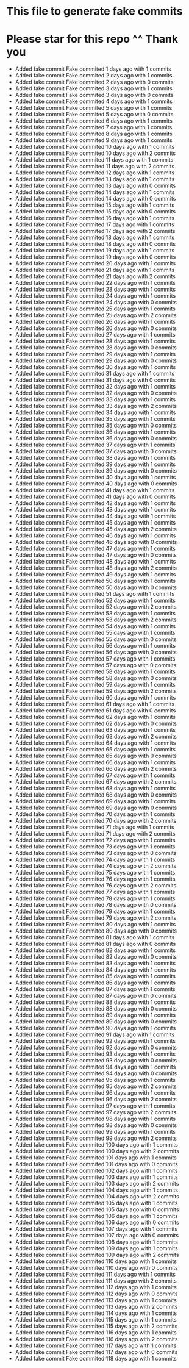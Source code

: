 # This file to generate fake commits
# Please star for this repo ^^ Thank you

- Added fake commit Fake commited 1 days ago with 1 commits
- Added fake commit Fake commited 2 days ago with 1 commits
- Added fake commit Fake commited 2 days ago with 0 commits
- Added fake commit Fake commited 3 days ago with 1 commits
- Added fake commit Fake commited 3 days ago with 0 commits
- Added fake commit Fake commited 4 days ago with 1 commits
- Added fake commit Fake commited 5 days ago with 1 commits
- Added fake commit Fake commited 5 days ago with 0 commits
- Added fake commit Fake commited 6 days ago with 1 commits
- Added fake commit Fake commited 7 days ago with 1 commits
- Added fake commit Fake commited 8 days ago with 1 commits
- Added fake commit Fake commited 9 days ago with 1 commits
- Added fake commit Fake commited 10 days ago with 1 commits
- Added fake commit Fake commited 10 days ago with 2 commits
- Added fake commit Fake commited 11 days ago with 1 commits
- Added fake commit Fake commited 11 days ago with 2 commits
- Added fake commit Fake commited 12 days ago with 1 commits
- Added fake commit Fake commited 13 days ago with 1 commits
- Added fake commit Fake commited 13 days ago with 0 commits
- Added fake commit Fake commited 14 days ago with 1 commits
- Added fake commit Fake commited 14 days ago with 0 commits
- Added fake commit Fake commited 15 days ago with 1 commits
- Added fake commit Fake commited 15 days ago with 0 commits
- Added fake commit Fake commited 16 days ago with 1 commits
- Added fake commit Fake commited 17 days ago with 1 commits
- Added fake commit Fake commited 17 days ago with 2 commits
- Added fake commit Fake commited 18 days ago with 1 commits
- Added fake commit Fake commited 18 days ago with 0 commits
- Added fake commit Fake commited 19 days ago with 1 commits
- Added fake commit Fake commited 19 days ago with 0 commits
- Added fake commit Fake commited 20 days ago with 1 commits
- Added fake commit Fake commited 21 days ago with 1 commits
- Added fake commit Fake commited 21 days ago with 2 commits
- Added fake commit Fake commited 22 days ago with 1 commits
- Added fake commit Fake commited 23 days ago with 1 commits
- Added fake commit Fake commited 24 days ago with 1 commits
- Added fake commit Fake commited 24 days ago with 0 commits
- Added fake commit Fake commited 25 days ago with 1 commits
- Added fake commit Fake commited 25 days ago with 2 commits
- Added fake commit Fake commited 26 days ago with 1 commits
- Added fake commit Fake commited 26 days ago with 0 commits
- Added fake commit Fake commited 27 days ago with 1 commits
- Added fake commit Fake commited 28 days ago with 1 commits
- Added fake commit Fake commited 28 days ago with 0 commits
- Added fake commit Fake commited 29 days ago with 1 commits
- Added fake commit Fake commited 29 days ago with 0 commits
- Added fake commit Fake commited 30 days ago with 1 commits
- Added fake commit Fake commited 31 days ago with 1 commits
- Added fake commit Fake commited 31 days ago with 0 commits
- Added fake commit Fake commited 32 days ago with 1 commits
- Added fake commit Fake commited 32 days ago with 0 commits
- Added fake commit Fake commited 33 days ago with 1 commits
- Added fake commit Fake commited 33 days ago with 2 commits
- Added fake commit Fake commited 34 days ago with 1 commits
- Added fake commit Fake commited 35 days ago with 1 commits
- Added fake commit Fake commited 35 days ago with 0 commits
- Added fake commit Fake commited 36 days ago with 1 commits
- Added fake commit Fake commited 36 days ago with 0 commits
- Added fake commit Fake commited 37 days ago with 1 commits
- Added fake commit Fake commited 37 days ago with 0 commits
- Added fake commit Fake commited 38 days ago with 1 commits
- Added fake commit Fake commited 39 days ago with 1 commits
- Added fake commit Fake commited 39 days ago with 0 commits
- Added fake commit Fake commited 40 days ago with 1 commits
- Added fake commit Fake commited 40 days ago with 0 commits
- Added fake commit Fake commited 41 days ago with 1 commits
- Added fake commit Fake commited 41 days ago with 0 commits
- Added fake commit Fake commited 42 days ago with 1 commits
- Added fake commit Fake commited 43 days ago with 1 commits
- Added fake commit Fake commited 44 days ago with 1 commits
- Added fake commit Fake commited 45 days ago with 1 commits
- Added fake commit Fake commited 45 days ago with 2 commits
- Added fake commit Fake commited 46 days ago with 1 commits
- Added fake commit Fake commited 46 days ago with 0 commits
- Added fake commit Fake commited 47 days ago with 1 commits
- Added fake commit Fake commited 47 days ago with 0 commits
- Added fake commit Fake commited 48 days ago with 1 commits
- Added fake commit Fake commited 48 days ago with 2 commits
- Added fake commit Fake commited 49 days ago with 1 commits
- Added fake commit Fake commited 50 days ago with 1 commits
- Added fake commit Fake commited 50 days ago with 0 commits
- Added fake commit Fake commited 51 days ago with 1 commits
- Added fake commit Fake commited 52 days ago with 1 commits
- Added fake commit Fake commited 52 days ago with 2 commits
- Added fake commit Fake commited 53 days ago with 1 commits
- Added fake commit Fake commited 53 days ago with 2 commits
- Added fake commit Fake commited 54 days ago with 1 commits
- Added fake commit Fake commited 55 days ago with 1 commits
- Added fake commit Fake commited 55 days ago with 0 commits
- Added fake commit Fake commited 56 days ago with 1 commits
- Added fake commit Fake commited 56 days ago with 0 commits
- Added fake commit Fake commited 57 days ago with 1 commits
- Added fake commit Fake commited 57 days ago with 0 commits
- Added fake commit Fake commited 58 days ago with 1 commits
- Added fake commit Fake commited 58 days ago with 0 commits
- Added fake commit Fake commited 59 days ago with 1 commits
- Added fake commit Fake commited 59 days ago with 2 commits
- Added fake commit Fake commited 60 days ago with 1 commits
- Added fake commit Fake commited 61 days ago with 1 commits
- Added fake commit Fake commited 61 days ago with 0 commits
- Added fake commit Fake commited 62 days ago with 1 commits
- Added fake commit Fake commited 62 days ago with 0 commits
- Added fake commit Fake commited 63 days ago with 1 commits
- Added fake commit Fake commited 63 days ago with 2 commits
- Added fake commit Fake commited 64 days ago with 1 commits
- Added fake commit Fake commited 65 days ago with 1 commits
- Added fake commit Fake commited 65 days ago with 0 commits
- Added fake commit Fake commited 66 days ago with 1 commits
- Added fake commit Fake commited 66 days ago with 2 commits
- Added fake commit Fake commited 67 days ago with 1 commits
- Added fake commit Fake commited 67 days ago with 2 commits
- Added fake commit Fake commited 68 days ago with 1 commits
- Added fake commit Fake commited 68 days ago with 0 commits
- Added fake commit Fake commited 69 days ago with 1 commits
- Added fake commit Fake commited 69 days ago with 0 commits
- Added fake commit Fake commited 70 days ago with 1 commits
- Added fake commit Fake commited 70 days ago with 2 commits
- Added fake commit Fake commited 71 days ago with 1 commits
- Added fake commit Fake commited 71 days ago with 2 commits
- Added fake commit Fake commited 72 days ago with 1 commits
- Added fake commit Fake commited 73 days ago with 1 commits
- Added fake commit Fake commited 73 days ago with 0 commits
- Added fake commit Fake commited 74 days ago with 1 commits
- Added fake commit Fake commited 74 days ago with 2 commits
- Added fake commit Fake commited 75 days ago with 1 commits
- Added fake commit Fake commited 76 days ago with 1 commits
- Added fake commit Fake commited 76 days ago with 2 commits
- Added fake commit Fake commited 77 days ago with 1 commits
- Added fake commit Fake commited 78 days ago with 1 commits
- Added fake commit Fake commited 78 days ago with 0 commits
- Added fake commit Fake commited 79 days ago with 1 commits
- Added fake commit Fake commited 79 days ago with 2 commits
- Added fake commit Fake commited 80 days ago with 1 commits
- Added fake commit Fake commited 80 days ago with 0 commits
- Added fake commit Fake commited 81 days ago with 1 commits
- Added fake commit Fake commited 81 days ago with 0 commits
- Added fake commit Fake commited 82 days ago with 1 commits
- Added fake commit Fake commited 82 days ago with 0 commits
- Added fake commit Fake commited 83 days ago with 1 commits
- Added fake commit Fake commited 84 days ago with 1 commits
- Added fake commit Fake commited 85 days ago with 1 commits
- Added fake commit Fake commited 86 days ago with 1 commits
- Added fake commit Fake commited 87 days ago with 1 commits
- Added fake commit Fake commited 87 days ago with 0 commits
- Added fake commit Fake commited 88 days ago with 1 commits
- Added fake commit Fake commited 88 days ago with 0 commits
- Added fake commit Fake commited 89 days ago with 1 commits
- Added fake commit Fake commited 89 days ago with 0 commits
- Added fake commit Fake commited 90 days ago with 1 commits
- Added fake commit Fake commited 91 days ago with 1 commits
- Added fake commit Fake commited 92 days ago with 1 commits
- Added fake commit Fake commited 92 days ago with 0 commits
- Added fake commit Fake commited 93 days ago with 1 commits
- Added fake commit Fake commited 93 days ago with 0 commits
- Added fake commit Fake commited 94 days ago with 1 commits
- Added fake commit Fake commited 94 days ago with 0 commits
- Added fake commit Fake commited 95 days ago with 1 commits
- Added fake commit Fake commited 95 days ago with 2 commits
- Added fake commit Fake commited 96 days ago with 1 commits
- Added fake commit Fake commited 96 days ago with 2 commits
- Added fake commit Fake commited 97 days ago with 1 commits
- Added fake commit Fake commited 97 days ago with 2 commits
- Added fake commit Fake commited 98 days ago with 1 commits
- Added fake commit Fake commited 98 days ago with 0 commits
- Added fake commit Fake commited 99 days ago with 1 commits
- Added fake commit Fake commited 99 days ago with 2 commits
- Added fake commit Fake commited 100 days ago with 1 commits
- Added fake commit Fake commited 100 days ago with 2 commits
- Added fake commit Fake commited 101 days ago with 1 commits
- Added fake commit Fake commited 101 days ago with 0 commits
- Added fake commit Fake commited 102 days ago with 1 commits
- Added fake commit Fake commited 103 days ago with 1 commits
- Added fake commit Fake commited 103 days ago with 2 commits
- Added fake commit Fake commited 104 days ago with 1 commits
- Added fake commit Fake commited 104 days ago with 2 commits
- Added fake commit Fake commited 105 days ago with 1 commits
- Added fake commit Fake commited 105 days ago with 0 commits
- Added fake commit Fake commited 106 days ago with 1 commits
- Added fake commit Fake commited 106 days ago with 0 commits
- Added fake commit Fake commited 107 days ago with 1 commits
- Added fake commit Fake commited 107 days ago with 0 commits
- Added fake commit Fake commited 108 days ago with 1 commits
- Added fake commit Fake commited 109 days ago with 1 commits
- Added fake commit Fake commited 109 days ago with 2 commits
- Added fake commit Fake commited 110 days ago with 1 commits
- Added fake commit Fake commited 110 days ago with 0 commits
- Added fake commit Fake commited 111 days ago with 1 commits
- Added fake commit Fake commited 111 days ago with 2 commits
- Added fake commit Fake commited 112 days ago with 1 commits
- Added fake commit Fake commited 112 days ago with 0 commits
- Added fake commit Fake commited 113 days ago with 1 commits
- Added fake commit Fake commited 113 days ago with 2 commits
- Added fake commit Fake commited 114 days ago with 1 commits
- Added fake commit Fake commited 115 days ago with 1 commits
- Added fake commit Fake commited 115 days ago with 2 commits
- Added fake commit Fake commited 116 days ago with 1 commits
- Added fake commit Fake commited 116 days ago with 2 commits
- Added fake commit Fake commited 117 days ago with 1 commits
- Added fake commit Fake commited 117 days ago with 0 commits
- Added fake commit Fake commited 118 days ago with 1 commits
